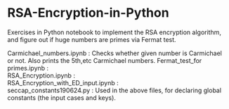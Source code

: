 # RSA-Encryption-in-Python
Exercises in Python notebook to implement the RSA encryption algorithm, and figure out if huge numbers are primes via Fermat test.

Carmichael_numbers.ipynb	:  Checks whether given number is Carmichael or not. Also prints the 5th,etc Carmichael numbers.
Fermat_test_for primes.ipynb	:  
RSA_Encryption.ipynb	:  
RSA_Encryption_with_ED_input.ipynb	 :  
seccap_constants190624.py  :  Used in the above files, for declaring global constants (the input cases and keys).
